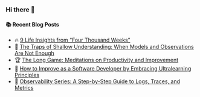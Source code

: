 ### Hi there 👋

<!--
**jorzel/jorzel** is a ✨ _special_ ✨ repository because its `README.md` (this file) appears on your GitHub profile.

Here are some ideas to get you started:

- 🔭 I’m currently working on ...
- 🌱 I’m currently learning ...
- 👯 I’m looking to collaborate on ...
- 🤔 I’m looking for help with ...
- 💬 Ask me about ...
- 📫 How to reach me: ...
- 😄 Pronouns: ...
- ⚡ Fun fact: ...
-->

#### :books: Recent Blog Posts
<!-- BLOGPOSTS:START -->
 - 🔥 [9 Life Insights from “Four Thousand Weeks”](https://medium.com/@orzel.jarek/9-life-insights-from-four-thousand-weeks-709966900bdf?source=rss-607ede630b31------2)
 - 📰 [The Traps of Shallow Understanding: When Models and Observations Are Not Enough](https://medium.com/@orzel.jarek/the-traps-of-shallow-understanding-when-models-and-observations-are-not-enough-04980c2c6fc4?source=rss-607ede630b31------2)
 - 🏆 [The Long Game: Meditations on Productivity and Improvement](https://levelup.gitconnected.com/the-long-game-meditations-on-productivity-and-improvement-8f47edf34cd2?source=rss-607ede630b31------2)
 - 🔘 [How to Improve as a Software Developer by Embracing Ultralearning Principles](https://levelup.gitconnected.com/how-to-improve-as-a-software-developer-by-embracing-ultralearning-principles-c8e7706f213d?source=rss-607ede630b31------2)
 - 📰 [Observability Series: A Step-by-Step Guide to Logs, Traces, and Metrics](https://levelup.gitconnected.com/observability-series-a-step-by-step-guide-to-logs-traces-and-metrics-9860d7c46220?source=rss-607ede630b31------2)<!-- BLOGPOSTS:END -->